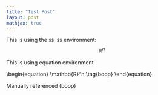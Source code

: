 ```yaml
---
title: "Test Post"
layout: post
mathjax: true
---
```


This is using the ```$$ $$``` environment: $$\mathbb{R}^n$$

This is using equation environment

\begin{equation}
	\mathbb{R}^n \tag{boop}
\end{equation}

Manually referenced (boop)
